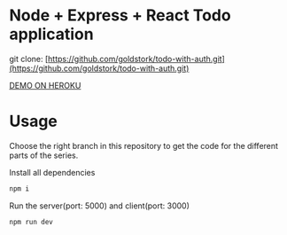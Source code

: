 # Node + Express + React Todo application

git clone: [https://github.com/goldstork/todo-with-auth.git](https://github.com/goldstork/todo-with-auth.git)

[DEMO ON HEROKU](https://hidden-everglades-27625.herokuapp.com/)

# Usage

Choose the right branch in this repository to get the code for the different parts of the series.

Install all dependencies

```sh
npm i
```

Run the server(port: 5000) and client(port: 3000)

```sh
npm run dev
```
